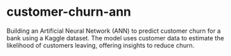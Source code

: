 # customer-churn-ann
Building an Artificial Neural Network (ANN) to predict customer churn for a bank using a Kaggle dataset. The model uses customer data to estimate the likelihood of customers leaving, offering insights to reduce churn.
